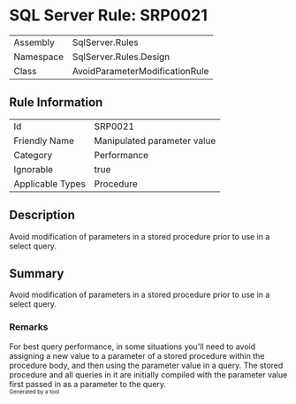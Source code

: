 ﻿# SQL Server Rule: SRP0021
  
|    |    |
|----|----|
| Assembly | SqlServer.Rules |
| Namespace | SqlServer.Rules.Design |
| Class | AvoidParameterModificationRule |
  
## Rule Information
  
|    |    |
|----|----|
| Id | SRP0021 |
| Friendly Name | Manipulated parameter value |
| Category | Performance |
| Ignorable | true |
| Applicable Types | Procedure  |
  
## Description
  
Avoid modification of parameters in a stored procedure prior to use in a select query.
  
## Summary
  
Avoid modification of parameters in a stored procedure prior to use in a select query.
  
### Remarks
  
For best query performance, in some situations you'll need to avoid assigning a new
value to a parameter of a stored procedure within the procedure body, and then using the
parameter value in a query. The stored procedure and all queries in it are initially
compiled with the parameter value first passed in as a parameter to the query.  
<sub><sup>Generated by a tool</sup></sub>
